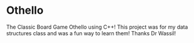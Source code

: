 # Othello
The Classic Board Game Othello using C++! This project was for my data structures class and was a fun way to learn them! Thanks Dr Wassil!
